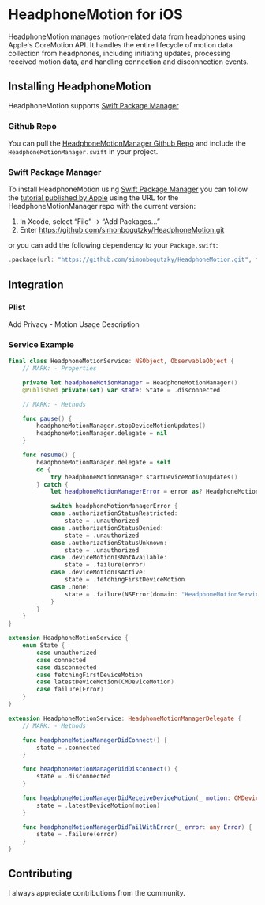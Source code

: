 # HeadphoneMotion for iOS

HeadphoneMotion manages motion-related data from headphones using Apple's CoreMotion API. It handles the entire lifecycle of motion data collection from headphones, including initiating updates, processing received motion data, and handling connection and disconnection events. 

## Installing HeadphoneMotion
HeadphoneMotion supports [Swift Package Manager](https://www.swift.org/package-manager/)

### Github Repo

You can pull the [HeadphoneMotionManager Github Repo](https://github.com/simonbogutzky/HeadphoneMotion) and include the `HeadphoneMotionManager.swift` in your project.

### Swift Package Manager

To install HeadphoneMotion using [Swift Package Manager](https://github.com/apple/swift-package-manager) you can follow the [tutorial published by Apple](https://developer.apple.com/documentation/xcode/adding_package_dependencies_to_your_app) using the URL for the HeadphoneMotionManager repo with the current version:

1. In Xcode, select “File” → “Add Packages...”
1. Enter https://github.com/simonbogutzky/HeadphoneMotion.git

or you can add the following dependency to your `Package.swift`:

```swift
.package(url: "https://github.com/simonbogutzky/HeadphoneMotion.git", from: "1.0.0")
```

## Integration

### Plist 

Add Privacy - Motion Usage Description

### Service Example

```swift
final class HeadphoneMotionService: NSObject, ObservableObject {
    // MARK: - Properties

    private let headphoneMotionManager = HeadphoneMotionManager()
    @Published private(set) var state: State = .disconnected

    // MARK: - Methods

    func pause() {
        headphoneMotionManager.stopDeviceMotionUpdates()
        headphoneMotionManager.delegate = nil
    }

    func resume() {
        headphoneMotionManager.delegate = self
        do {
            try headphoneMotionManager.startDeviceMotionUpdates()
        } catch {
            let headphoneMotionManagerError = error as? HeadphoneMotionManagerError

            switch headphoneMotionManagerError {
            case .authorizationStatusRestricted:
                state = .unauthorized
            case .authorizationStatusDenied:
                state = .unauthorized
            case .authorizationStatusUnknown:
                state = .unauthorized
            case .deviceMotionIsNotAvailable:
                state = .failure(error)
            case .deviceMotionIsActive:
                state = .fetchingFirstDeviceMotion
            case .none:
                state = .failure(NSError(domain: "HeadphoneMotionService", code: -1000))
            }
        }
    }
}

extension HeadphoneMotionService {
    enum State {
        case unauthorized
        case connected
        case disconnected
        case fetchingFirstDeviceMotion
        case latestDeviceMotion(CMDeviceMotion)
        case failure(Error)
    }
}

extension HeadphoneMotionService: HeadphoneMotionManagerDelegate {
    // MARK: - Methods

    func headphoneMotionManagerDidConnect() {
        state = .connected
    }

    func headphoneMotionManagerDidDisconnect() {
        state = .disconnected
    }

    func headphoneMotionManagerDidReceiveDeviceMotion(_ motion: CMDeviceMotion) {
        state = .latestDeviceMotion(motion)
    }

    func headphoneMotionManagerDidFailWithError(_ error: any Error) {
        state = .failure(error)
    }
}
```

## Contributing

I always appreciate contributions from the community. 
